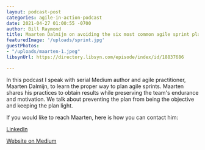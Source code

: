 ```yaml
---
layout: podcast-post
categories: agile-in-action-podcast
date: 2021-04-27 01:00:55 -0700
author: Bill Raymond
title: Maarten Dalmijn on avoiding the six most common agile sprint planning mistakes
featuredImage: '/uploads/sprint.jpg'
guestPhotos:
- "/uploads/maarten-1.jpeg"
libsynUrl: https://directory.libsyn.com/episode/index/id/18837686

---
```

In this podcast I speak with serial Medium author and agile practitioner, Maarten Dalmijn, to learn the proper way to plan agile sprints. Maarten shares his practices to obtain results while preserving the team's endurance and motivation. We talk about preventing the plan from being the objective and keeping the plan light.

If you would like to reach Maarten, here is how you can contact him:

[LinkedIn](https://bit.ly/2QHLUrn)

[Website on Medium](https://bit.ly/3voZLBI)